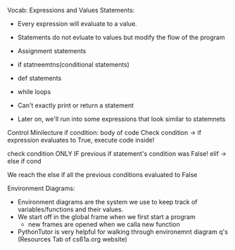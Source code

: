 Vocab: Expressions and Values
Statements:
- Every expression will evaluate to a value.
- Statements do not evluate to values but modify the flow of the program
- 	Assignment statements
- 	if statneemtns(conditional statements)
- 	def statements
- 	while loops

- Can't exactly print or return a statement
- Later on, we'll run into some expressions that look similar to statemnets

Control Minilecture
if condition:
	body of code
Check condition -> if expression evaluates to True, execute code inside!

check condition ONLY IF previous if statement's condition was False!
elif -> else if cond

We reach the else if all the previous conditions evaluated to False

Environment Diagrams:
- Environment diagrams are the system we use to keep track of variables/functions and their values.
- We start off in the global frame when we first start a program
	- new frames are opened when we calla  new function
- PythonTutor is very helpful for walking through environemnt diagram q's
(Resources Tab of cs61a.org website)


